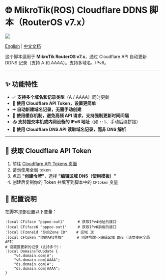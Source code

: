 # 🌐 MikroTik(ROS) Cloudflare DDNS 脚本（RouterOS v7.x）

![](https://api.visitorbadge.io/api/visitors?path=https://github.com/tty228/mikrotik-cloudflare-dns&label=View%20Count)

[English](README.md) | [中文文档](README_CN.md)

这个脚本适用于 **MikroTik RouterOS v7.x**，通过 Cloudflare API 自动更新 DDNS 记录（支持 A 和 AAAA）。支持多域名、IPv6。

---

## ✨ 功能特性

- ✅ **支持多个域名和记录类型**（A / AAAA）同时更新  
- 🔐 **使用 Cloudflare API Token，设置更简单**  
- ➕ **自动新建域名记录，无需手动创建**  
- 🧠 **使用缓存机制，避免高频 API 请求，支持强制更新时间间隔**  
- 📤 **支持提交本机或内网设备的 IPv6 地址**（如 `::1`、手动后缀拼接）  
- 📡 **使用 Cloudflare DNS API 读取域名记录，而非 DNS 解析**

---

## 🔑 获取 Cloudflare API Token

1. 前往 [Cloudflare API Tokens 页面](https://dash.cloudflare.com/profile/api-tokens)
2. 请勿使用全局 token
3. 点击 **"创建令牌"**，选择 **"编辑区域 DNS（使用模板）"**
4. 创建后复制你的 Token 并填写到脚本中的 `CFtoken` 变量

## 🔧 配置说明

在脚本顶部设置以下变量：

```
:local CFiface "pppoe-out1"      # 获取IPv4地址的接口
:local CFiface6 "pppoe-out1"     # 获取IPv6前缀的接口
:local CFzoneid "你的Zone ID"    # 区域 ID
:local CFtoken "你的API令牌"      # 创建令牌->编辑区域 DNS (请勿使用全局 API)
# 设置要更新的记录（支持多个）：
:local DomainsToUpdate {
    "v4.domain.com|A";
    "v6.domain.com|AAAA";
    "ds.domain.com|A";
    "ds.domain.com|AAAA";
}
```